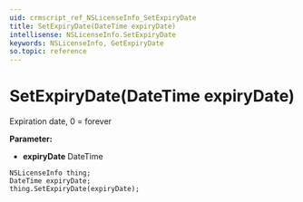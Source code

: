 ```yaml
---
uid: crmscript_ref_NSLicenseInfo_SetExpiryDate
title: SetExpiryDate(DateTime expiryDate)
intellisense: NSLicenseInfo.SetExpiryDate
keywords: NSLicenseInfo, GetExpiryDate
so.topic: reference
---
```


# SetExpiryDate(DateTime expiryDate)

Expiration date, 0 = forever

**Parameter:** 
* **expiryDate** DateTime

```crmscript
NSLicenseInfo thing;
DateTime expiryDate;
thing.SetExpiryDate(expiryDate);
```

